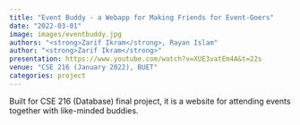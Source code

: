 ```yaml
---
title: "Event Buddy - a Webapp for Making Friends for Event-Goers"
date: "2022-03-01"
image: images/eventbuddy.jpg
authors: "<strong>Zarif Ikram</strong>, Rayan Islam"
author: "<strong>Zarif Ikram</strong>"
presentation: https://www.youtube.com/watch?v=XUE3vatEm4A&t=22s
venue: "CSE 216 (January 2022), BUET"
categories: project
---
```


Built for CSE 216 (Database) final project, it is a website for attending events together with like-minded buddies.

